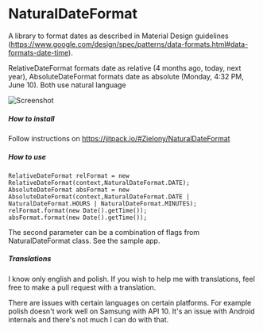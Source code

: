 # NaturalDateFormat

A library to format dates as described in Material Design guidelines (https://www.google.com/design/spec/patterns/data-formats.html#data-formats-date-time).

RelativeDateFormat formats date as relative (4 months ago, today, next year), AbsoluteDateFormat formats date as absolute (Monday, 4:32 PM, June 10). Both use natural language

![Screenshot](https://github.com/ZieIony/NaturalDateFormat/blob/master/images/screenshot.png)

##### How to install

Follow instructions on https://jitpack.io/#ZieIony/NaturalDateFormat

##### How to use

    RelativeDateFormat relFormat = new RelativeDateFormat(context,NaturalDateFormat.DATE);
    AbsoluteDateFormat absFormat = new AbsoluteDateFormat(context,NaturalDateFormat.DATE | NaturalDateFormat.HOURS | NaturalDateFormat.MINUTES);
    relFormat.format(new Date().getTime());
    absFormat.format(new Date().getTime());

The second parameter can be a combination of flags from NaturalDateFormat class. See the sample app.

##### Translations

I know only english and polish. If you wish to help me with translations, feel free to make a pull request with a translation.

There are issues with certain languages on certain platforms. For example polish doesn't work well on Samsung with API 10. It's an issue with Android internals and there's not much I can do with that. 

